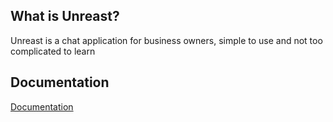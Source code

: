## What is Unreast?
Unreast is a chat application for business owners, simple to use and not too complicated to learn

## Documentation

[Documentation](docs/index.md)